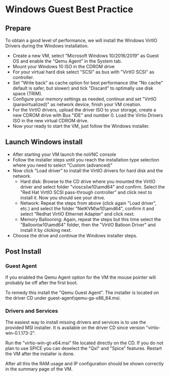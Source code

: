 # Windows Guest Best Practice
## Prepare
To obtain a good level of performance, we will install the Windows VirtIO Drivers during the Windows installation.

- Create a new VM, select "Microsoft Windows 10/2016/2019" as Guest OS and enable the "Qemu Agent" in the System tab.
- Mount your Windows 10 ISO in the CDROM drive
- For your virtual hard disk select "SCSI" as bus with "VirtIO SCSI" as controller.
- Set "Write back" as cache option for best performance (the "No cache" default is safer, but slower) and tick "Discard" to optimally use disk space (TRIM).
- Configure your memory settings as needed, continue and set "VirtIO (paravirtualized)" as network device, finish your VM creation.
- For the VirtIO drivers, upload the driver ISO to your storage, create a new CDROM drive with Bus "IDE" and number 0. Load the Virtio Drivers ISO in the new virtual CDROM drive.
- Now your ready to start the VM, just follow the Windows installer.

## Launch Windows install
- After starting your VM launch the noVNC console
- Follow the installer steps until you reach the installation type selection where you need to select "Custom (advanced)"
- Now click "Load driver" to install the VirtIO drivers for hard disk and the network.
  - Hard disk: Browse to the CD drive where you mounted the VirtIO driver and select folder "vioscsi\w10\amd64" and confirm. Select the "Red Hat VirtIO SCSI pass-through controller" and click next to install it. Now you should see your drive.
  - Network: Repeat the steps from above (click again "Load driver", etc.) and select the folder "NetKVM\w10\amd64", confirm it and select "Redhat VirtIO Ethernet Adapter" and click next.
  - Memory Ballooning: Again, repeat the steps but this time select the "Balloon\w10\amd64" folder, then the "VirtIO Balloon Driver" and install it by clicking next.
- Choose the drive and continue the Windows installer steps.

## Post Install
### Guest Agent
If you enabled the Qemu Agent option for the VM the mouse pointer will probably be off after the first boot.

To remedy this install the "Qemu Guest Agent". The installer is located on the driver CD under guest-agent\qemu-ga-x86_64.msi.

### Drivers and Services
The easiest way to install missing drivers and services is to use the provided MSI installer. It is available on the driver CD since version "virtio-win-0.1.173-2".

Run the "virtio-win-gt-x64.msi" file located directly on the CD. If you do not plan to use SPICE you can deselect the "Qxl" and "Spice" features. Restart the VM after the installer is done.

After all this the RAM usage and IP configuration should be shown correctly in the summary page of the VM.
